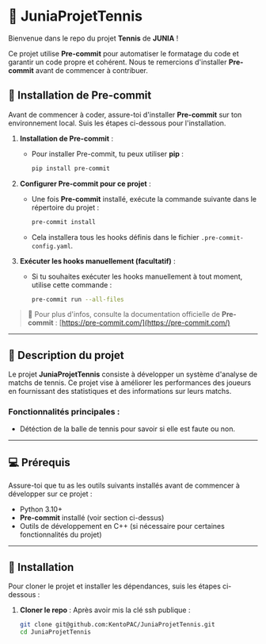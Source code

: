 # 🎾 JuniaProjetTennis

Bienvenue dans le repo du projet **Tennis** de **JUNIA** !

Ce projet utilise **Pre-commit** pour automatiser le formatage du code et garantir un code propre et cohérent. Nous te remercions d'installer **Pre-commit** avant de commencer à contribuer.

## 🚀 Installation de Pre-commit

Avant de commencer à coder, assure-toi d'installer **Pre-commit** sur ton environnement local. Suis les étapes ci-dessous pour l'installation.

1. **Installation de Pre-commit** :
   - Pour installer Pre-commit, tu peux utiliser **pip** :
     ```bash
     pip install pre-commit
     ```

2. **Configurer Pre-commit pour ce projet** :
   - Une fois **Pre-commit** installé, exécute la commande suivante dans le répertoire du projet :
     ```bash
     pre-commit install
     ```
   - Cela installera tous les hooks définis dans le fichier `.pre-commit-config.yaml`.

3. **Exécuter les hooks manuellement (facultatif)** :
   - Si tu souhaites exécuter les hooks manuellement à tout moment, utilise cette commande :
     ```bash
     pre-commit run --all-files
     ```

> 📖 Pour plus d'infos, consulte la documentation officielle de **Pre-commit** : [https://pre-commit.com/](https://pre-commit.com/)

---

## 📝 Description du projet

Le projet **JuniaProjetTennis** consiste à développer un système d'analyse de matchs de tennis. Ce projet vise à améliorer les performances des joueurs en fournissant des statistiques et des informations sur leurs matchs.

### Fonctionnalités principales :
- Détéction de la balle de tennis pour savoir si elle est faute ou non.

---

## 💻 Prérequis

Assure-toi que tu as les outils suivants installés avant de commencer à développer sur ce projet :

- Python 3.10+
- **Pre-commit** installé (voir section ci-dessus)
- Outils de développement en C++ (si nécessaire pour certaines fonctionnalités du projet)

---

## 🔧 Installation

Pour cloner le projet et installer les dépendances, suis les étapes ci-dessous :

1. **Cloner le repo** :
Après avoir mis la clé ssh publique :
   ```bash
   git clone git@github.com:KentoPAC/JuniaProjetTennis.git
   cd JuniaProjetTennis

